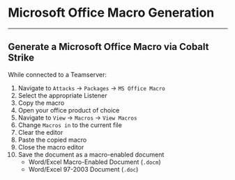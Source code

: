 # Microsoft Office Macro Generation

---

## Generate a Microsoft Office Macro via Cobalt Strike

While connected to a Teamserver:

1. Navigate to `Attacks` -> `Packages` -> `MS Office Macro`
2. Select the appropriate Listener
3. Copy the macro
4. Open your office product of choice
5. Navigate to `View` -> `Macros` -> `View Macros`
6. Change `Macros in` to the current file
7. Clear the editor
8. Paste the copied macro
9. Close the macro editor
10. Save the document as a macro-enabled document
	- Word/Excel Macro-Enabled Document (`.docm`)
	- Word/Excel 97-2003 Document (`.doc`)
